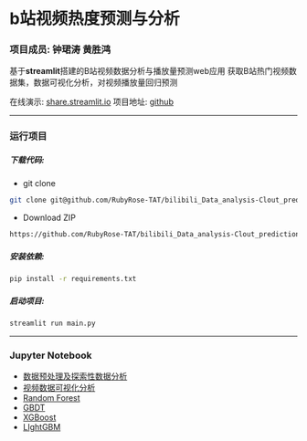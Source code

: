 # b站视频热度预测与分析

### 项目成员: 钟珺涛 黄胜鸿
基于**streamlit**搭建的B站视频数据分析与播放量预测web应用
获取B站热门视频数据集，数据可视化分析，对视频播放量回归预测

在线演示: [share.streamlit.io](https://share.streamlit.io/rubyrose-tat/bilibili_data_analysis-clout_prediction/main/main.py)
项目地址: [github](https://github.com/RubyRose-TAT/bilibili_Data_analysis-Clout_prediction)

---

### 运行项目

##### 下载代码:

* git clone

```bash
git clone git@github.com/RubyRose-TAT/bilibili_Data_analysis-Clout_prediction.git
```

* Download ZIP

```bash
https://github.com/RubyRose-TAT/bilibili_Data_analysis-Clout_prediction
```

##### 安装依赖:

```bash
pip install -r requirements.txt
```

##### 启动项目:

```bash
streamlit run main.py
```

---

### Jupyter Notebook

- [数据预处理及探索性数据分析](https://github.com/RubyRose-TAT/bilibili_Data_analysis-Clout_prediction/blob/main/bilibili/0.bilibili_%E6%95%B0%E6%8D%AE%E9%A2%84%E5%A4%84%E7%90%86%E5%8F%8A%E6%8E%A2%E7%B4%A2%E6%80%A7%E6%95%B0%E6%8D%AE%E5%88%86%E6%9E%90.ipynb)
- [视频数据可视化分析](https://github.com/RubyRose-TAT/bilibili_Data_analysis-Clout_prediction/blob/main/bilibili/1.bilibili_%E8%A7%86%E9%A2%91%E6%95%B0%E6%8D%AE%E5%8F%AF%E8%A7%86%E5%8C%96%E5%88%86%E6%9E%90.ipynb)
- [Random Forest](https://github.com/RubyRose-TAT/bilibili_Data_analysis-Clout_prediction/blob/main/bilibili/2.bilibili_Random%20Forest.ipynb)
- [GBDT](https://github.com/RubyRose-TAT/bilibili_Data_analysis-Clout_prediction/blob/main/bilibili/3.bilibili_GBDT.ipynb)
- [XGBoost](https://github.com/RubyRose-TAT/bilibili_Data_analysis-Clout_prediction/blob/main/bilibili/4.bilibili_XGBoost.ipynb)
- [LIghtGBM](https://github.com/RubyRose-TAT/bilibili_Data_analysis-Clout_prediction/blob/main/bilibili/5.bilibili_LIghtGBM.ipynb)